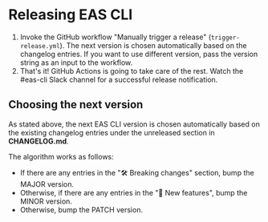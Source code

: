 # Releasing EAS CLI

1. Invoke the GitHub workflow "Manually trigger a release" (`trigger-release.yml`). The next version is chosen automatically based on the changelog entries. If you want to use different version, pass the version string as an input to the workflow.
2. That's it! GitHub Actions is going to take care of the rest. Watch the #eas-cli Slack channel for a successful release notification.

## Choosing the next version

As stated above, the next EAS CLI version is chosen automatically based on the existing changelog entries under the unreleased section in **CHANGELOG.md**.

The algorithm works as follows:

- If there are any entries in the "🛠 Breaking changes" section, bump the MAJOR version.
- Otherwise, if there are any entries in the "🎉 New features", bump the MINOR version.
- Otherwise, bump the PATCH version.
